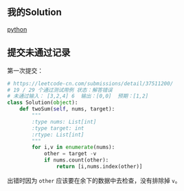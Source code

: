
## 我的Solution

[python](https://github.com/dym0080/leetcode/blob/master/code/1/1_two_sum.py)

## 提交未通过记录

第一次提交：

```python
# https://leetcode-cn.com/submissions/detail/37511200/
# 19 / 29 个通过测试用例 状态：解答错误
# 未通过输入： [3,2,4] 6  输出：[0,0]  预期：[1,2]
class Solution(object):
    def twoSum(self, nums, target):
        """
        :type nums: List[int]
        :type target: int
        :rtype: List[int]
        """
        for i,v in enumerate(nums):
            other = target -v
            if nums.count(other):
                return [i,nums.index(other)]
```
出错时因为 `other` 应该要在余下的数据中去检查，没有排除掉 `v`。

